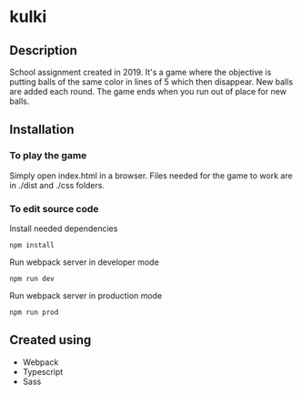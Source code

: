# kulki

## Description

School assignment created in 2019.
It's a game where the objective is putting balls of the same color in lines of 5 which then disappear.
New balls are added each round.
The game ends when you run out of place for new balls.

## Installation

### To play the game
Simply open index.html in a browser. Files needed for the game to work are in ./dist and ./css folders.

### To edit source code 

Install needed dependencies
```
npm install
```
Run webpack server in developer mode
```
npm run dev
```
Run webpack server in production mode
```
npm run prod
```

## Created using

* Webpack
* Typescript
* Sass

